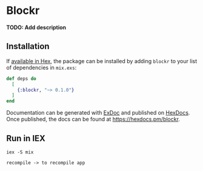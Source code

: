 # Blockr

**TODO: Add description**

## Installation

If [available in Hex](https://hex.pm/docs/publish), the package can be installed
by adding `blockr` to your list of dependencies in `mix.exs`:

```elixir
def deps do
  [
    {:blockr, "~> 0.1.0"}
  ]
end
```

Documentation can be generated with [ExDoc](https://github.com/elixir-lang/ex_doc)
and published on [HexDocs](https://hexdocs.pm). Once published, the docs can
be found at <https://hexdocs.pm/blockr>.

## Run in IEX

```
iex -S mix

recompile -> to recompile app
```